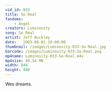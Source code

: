 ```yaml
---
vid_id: 033
title: So Real
fandoms:
    - Angel
creators: Luminosity
song: So Real
artist: Jeff Buckley
date:   2003-06-01 10:00:00
thumbnail: /images/Luminosity-033-So-Real.jpg
barcode: /images/Luminosity-033-So-Real.png
mp4name: Luminosity-033-So-Real.m4v
mp4size: 49.54 MB
width: 848
height: 480
---
```


Wes dreams.
